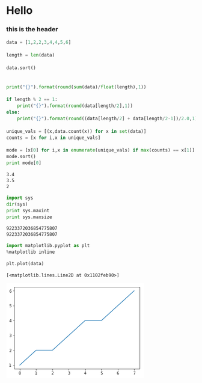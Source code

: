 
# Hello

### this is the header


```python
data = [1,2,2,3,4,4,5,6]

length = len(data)

data.sort()


print("{}").format(round(sum(data)/float(length),1))

if length % 2 == 1:
    print("{}").format(round(data[length/2],1))
else:
    print("{}").format(round((data[length/2] + data[length/2-1])/2.0,1))
    
unique_vals = [(x,data.count(x)) for x in set(data)]
counts = [x for i,x in unique_vals]

mode = [x[0] for i,x in enumerate(unique_vals) if max(counts) == x[1]]
mode.sort()
print mode[0]

```

    3.4
    3.5
    2



```python
import sys
dir(sys)
print sys.maxint
print sys.maxsize
```

    9223372036854775807
    9223372036854775807



```python
import matplotlib.pyplot as plt
%matplotlib inline
```


```python
plt.plot(data)
```




    [<matplotlib.lines.Line2D at 0x1102feb90>]




![png](Untitled_files/Untitled_4_1.png)



```python

```
